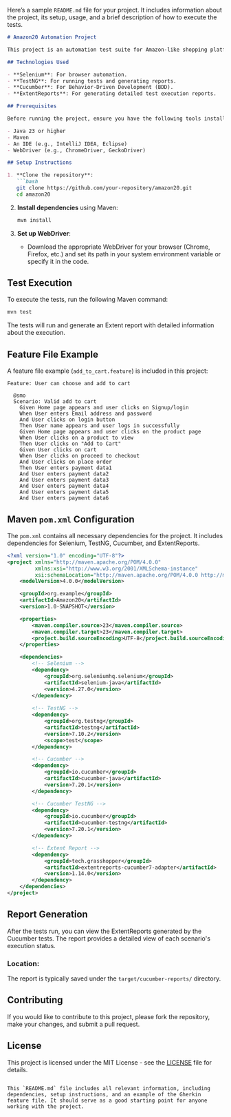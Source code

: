 Here’s a sample `README.md` file for your project. It includes information about the project, its setup, usage, and a brief description of how to execute the tests.

```markdown
# Amazon20 Automation Project

This project is an automation test suite for Amazon-like shopping platform, built using Selenium, TestNG, Cucumber, and ExtentReports.

## Technologies Used

- **Selenium**: For browser automation.
- **TestNG**: For running tests and generating reports.
- **Cucumber**: For Behavior-Driven Development (BDD).
- **ExtentReports**: For generating detailed test execution reports.

## Prerequisites

Before running the project, ensure you have the following tools installed:

- Java 23 or higher
- Maven
- An IDE (e.g., IntelliJ IDEA, Eclipse)
- WebDriver (e.g., ChromeDriver, GeckoDriver)

## Setup Instructions

1. **Clone the repository**:
   ```bash
   git clone https://github.com/your-repository/amazon20.git
   cd amazon20
   ```

2. **Install dependencies** using Maven:
   ```bash
   mvn install
   ```

3. **Set up WebDriver**:
    - Download the appropriate WebDriver for your browser (Chrome, Firefox, etc.) and set its path in your system environment variable or specify it in the code.

## Test Execution

To execute the tests, run the following Maven command:

```bash
mvn test
```

The tests will run and generate an Extent report with detailed information about the execution.

## Feature File Example

A feature file example (`add_to_cart.feature`) is included in this project:

```gherkin
Feature: User can choose and add to cart

  @smo
  Scenario: Valid add to cart
    Given Home page appears and user clicks on Signup/login
    When User enters Email address and password
    And User clicks on login button
    Then User name appears and user logs in successfully
    Given Home page appears and user clicks on the product page
    When User clicks on a product to view
    Then User clicks on "Add to Cart"
    Given User clicks on cart
    When User clicks on proceed to checkout
    And User clicks on place order
    Then User enters payment data1
    And User enters payment data2
    And User enters payment data3
    And User enters payment data4
    And User enters payment data5
    And User enters payment data6
```

## Maven `pom.xml` Configuration

The `pom.xml` contains all necessary dependencies for the project. It includes dependencies for Selenium, TestNG, Cucumber, and ExtentReports.

```xml
<?xml version="1.0" encoding="UTF-8"?>
<project xmlns="http://maven.apache.org/POM/4.0.0"
         xmlns:xsi="http://www.w3.org/2001/XMLSchema-instance"
         xsi:schemaLocation="http://maven.apache.org/POM/4.0.0 http://maven.apache.org/xsd/maven-4.0.0.xsd">
    <modelVersion>4.0.0</modelVersion>

    <groupId>org.example</groupId>
    <artifactId>Amazon20</artifactId>
    <version>1.0-SNAPSHOT</version>

    <properties>
        <maven.compiler.source>23</maven.compiler.source>
        <maven.compiler.target>23</maven.compiler.target>
        <project.build.sourceEncoding>UTF-8</project.build.sourceEncoding>
    </properties>

    <dependencies>
        <!-- Selenium -->
        <dependency>
            <groupId>org.seleniumhq.selenium</groupId>
            <artifactId>selenium-java</artifactId>
            <version>4.27.0</version>
        </dependency>
        
        <!-- TestNG -->
        <dependency>
            <groupId>org.testng</groupId>
            <artifactId>testng</artifactId>
            <version>7.10.2</version>
            <scope>test</scope>
        </dependency>

        <!-- Cucumber -->
        <dependency>
            <groupId>io.cucumber</groupId>
            <artifactId>cucumber-java</artifactId>
            <version>7.20.1</version>
        </dependency>

        <!-- Cucumber TestNG -->
        <dependency>
            <groupId>io.cucumber</groupId>
            <artifactId>cucumber-testng</artifactId>
            <version>7.20.1</version>
        </dependency>

        <!-- Extent Report -->
        <dependency>
            <groupId>tech.grasshopper</groupId>
            <artifactId>extentreports-cucumber7-adapter</artifactId>
            <version>1.14.0</version>
        </dependency>
    </dependencies>
</project>
```

## Report Generation

After the tests run, you can view the ExtentReports generated by the Cucumber tests. The report provides a detailed view of each scenario's execution status.

### Location:
The report is typically saved under the `target/cucumber-reports/` directory.

## Contributing

If you would like to contribute to this project, please fork the repository, make your changes, and submit a pull request.

## License

This project is licensed under the MIT License - see the [LICENSE](LICENSE) file for details.

```

This `README.md` file includes all relevant information, including dependencies, setup instructions, and an example of the Gherkin feature file. It should serve as a good starting point for anyone working with the project.